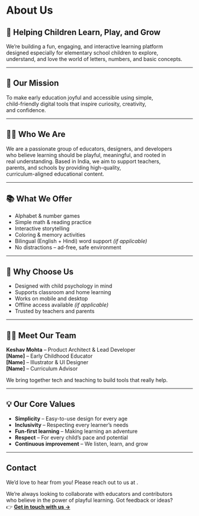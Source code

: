 # About Us

## 🎯 Helping Children Learn, Play, and Grow

We’re building a fun, engaging, and interactive learning platform  
designed especially for elementary school children to explore,  
understand, and love the world of letters, numbers, and basic concepts.

---

## 🚀 Our Mission

To make early education joyful and accessible using simple,  
child-friendly digital tools that inspire curiosity, creativity,  
and confidence.

---

## 👨‍🏫 Who We Are

We are a passionate group of educators, designers, and developers  
who believe learning should be playful, meaningful, and rooted in  
real understanding. Based in India, we aim to support teachers,  
parents, and schools by providing high-quality,  
curriculum-aligned educational content.

---

## 📚 What We Offer

- Alphabet & number games
- Simple math & reading practice
- Interactive storytelling
- Coloring & memory activities
- Bilingual (English + Hindi) word support _(if applicable)_
- No distractions – ad-free, safe environment

---

## 🧠 Why Choose Us

- Designed with child psychology in mind
- Supports classroom and home learning
- Works on mobile and desktop
- Offline access available _(if applicable)_
- Trusted by teachers and parents

---

## 👩‍💻 Meet Our Team

**Keshav Mohta** – Product Architect & Lead Developer  
**[Name]** – Early Childhood Educator  
**[Name]** – Illustrator & UI Designer  
**[Name]** – Curriculum Advisor

We bring together tech and teaching to build tools that really help.

---

## 💡 Our Core Values

- **Simplicity** – Easy-to-use design for every age
- **Inclusivity** – Respecting every learner’s needs
- **Fun-first learning** – Making learning an adventure
- **Respect** – For every child’s pace and potential
- **Continuous improvement** – We listen, learn, and grow

---

## Contact

We’d love to hear from you! Please reach out to us at .

We’re always looking to collaborate with educators and contributors  
who believe in the power of playful learning. Got feedback or ideas?  
👉 **[Get in touch with us →](#contact)**
